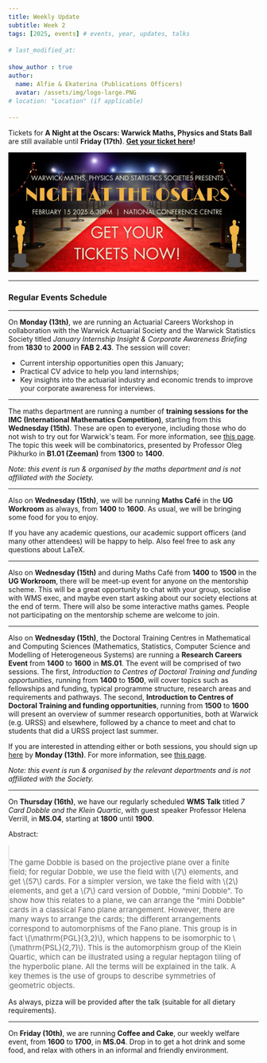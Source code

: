 ```yaml
---
title: Weekly Update
subtitle: Week 2
tags: [2025, events] # events, year, updates, talks

# last_modified_at: 

show_author : true
author:
  name: Alfie & Ekaterina (Publications Officers)
  avatar: /assets/img/logo-large.PNG
# location: "Location" (if applicable)

---
```


Tickets for **A Night at the Oscars: Warwick Maths, Physics and Stats Ball** are still available until **Friday (17th)**. **[Get your ticket here](https://www.warwicksu.com/venues-events/events/4191/26244/)!**

<img src="../assets/posts/2024-2025/Ball Banner.jpg" alt="Ball banner" width="95%"/>

---

### Regular Events Schedule

---

On **Monday (13th)**, we are running an Actuarial Careers Workshop in collaboration with the Warwick Actuarial Society and the Warwick Statistics Society titled *January Internship Insight & Corporate Awareness Briefing* from **1830** to **2000** in **FAB 2.43**. The session will cover:
- Current intership opportunities open this January;
- Practical CV advice to help you land internships;
- Key insights into the actuarial industry and economic trends to improve your corporate awareness for interviews.

---

The maths department are running a number of **training sessions for the IMC (International Mathematics Competition)**, starting from this **Wednesday (15th)**. These are open to everyone, including those who do not wish to try out for Warwick's team. For more information, see [this page](https://warwick.ac.uk/fac/sci/maths/research/events/seminars/areas/imc/2024-25). The topic this week will be combinatorics, presented by Professor Oleg Pikhurko in **B1.01 (Zeeman)** from **1300** to **1400**.

*Note: this event is run & organised by the maths department and is not affiliated with the Society.*

---

Also on **Wednesday (15th)**, we will be running **Maths Café** in the **UG Workroom** as always, from **1400** to **1600**. As usual, we will be bringing some food for you to enjoy.

If you have any academic questions, our academic support officers (and many other attendees) will be happy to help. Also feel free to ask any questions about LaTeX.

--- 

Also on **Wednesday (15th)** and during Maths Café from **1400** to **1500** in the **UG Workroom**, there will be meet-up event for anyone on the mentorship scheme. This will be a great opportunity to chat with your group, socialise with WMS exec, and maybe even start asking about our society elections at the end of term. There will also be some interactive maths games. People not participating on the mentorship scheme are welcome to join. 

---

Also on **Wednesday (15th)**, the Doctoral Training Centres in Mathematical and Computing Sciences (Mathematics, Statistics, Computer Science and Modelling of Heterogeneous Systems) are running a **Research Careers Event** from **1400** to **1600** in **MS.01**. The event will be comprised of two sessions. The first, *Introduction to Centres of Doctoral Training and funding opportunities*, running from **1400** to **1500**, will cover topics such as fellowships and funding, typical programme structure, research areas and requirements and pathways. The second, **Introduction to Centres of Doctoral Training and funding opportunities**, running from **1500** to **1600** will present an overview of summer research opportunities, both at Warwick (e.g. URSS) and elsewhere, followed by a chance to meet and chat to students that did a URSS project last summer.

If you are interested in attending either or both sessions, you should sign up [here](https://warwick.ac.uk/fac/sci/statistics/postgrad/research/wideningparticipationjan2025/registration) by **Monday (13th)**. For more information, see [this page](https://warwick.ac.uk/fac/sci/statistics/postgrad/wideningparticipationjan2025). 

*Note: this event is run & organised by the relevant departments and is not affiliated with the Society.*

---

On **Thursday (16th)**, we have our regularly scheduled **WMS Talk** titled *7 Card Dobble and the Klein Quartic*, with guest speaker Professor Helena Verrill, in **MS.04**, starting at **1800** until **1900**.

<style>
blockquote {
    padding: 10px 20px 0 0;
    margin: 0 0 0 0;
    font-size: 15px;
}
</style>

Abstract:
> The game Dobble is based on the projective plane over a finite field; for regular Dobble, we use the field with \\(7\\) elements, and get \\(57\\) cards.  For a simpler version, we take the field with \\(2\\) elements, and get a \\(7\\) card version of Dobble, "mini Dobble". To show how this relates to a plane, we can arrange the "mini Dobble" cards in a classical Fano plane arrangement. However, there are many  ways to arrange the cards; the different arrangements correspond to automorphisms of the Fano plane. This group is in fact \\(\\mathrm{PGL}(3,2)\\), which happens to be isomorphic to \\(\\mathrm{PSL}(2,7)\\). This is the automorphism group of the Klein Quartic, which can be illustrated using a regular heptagon tiling of the hyperbolic plane. All the terms will be explained in the talk. A key themes is the use of groups to describe symmetries of geometric objects.

As always, pizza will be provided after the talk (suitable for all dietary requirements).

---

On **Friday (10th)**, we are running **Coffee and Cake**, our weekly welfare event, from **1600** to **1700**, in **MS.04**. Drop in to get a hot drink and some food, and relax with others in an informal and friendly environment.
